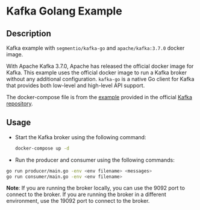 # Kafka Golang Example

## Description

Kafka example with `segmentio/kafka-go` and `apache/kafka:3.7.0` docker image.

With Apache Kafka 3.7.0, Apache has released the official docker image for Kafka. This example uses the official docker image to run a Kafka broker without any additional configuration. `kafka-go` is a native Go client for Kafka that provides both low-level and high-level API support.

The docker-compose file is from the [example](https://github.com/apache/kafka/blob/trunk/docker/examples/jvm/single-node/plaintext/docker-compose.yml) provided in the official [Kafka repository](https://github.com/apache/kafka).

## Usage

- Start the Kafka broker using the following command:

  ```bash
  docker-compose up -d
  ```

- Run the producer and consumer using the following commands:

```bash
go run producer/main.go -env <env filename> <messages>
go run consumer/main.go -env <env filename>
```

**Note**: If you are running the broker locally, you can use the 9092 port to connect to the broker. If you are running the broker in a different environment, use the 19092 port to connect to the broker.

